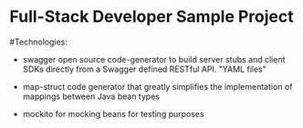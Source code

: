 # Full-Stack Developer Sample Project

#Technologies: 

* swagger open source code-generator to build server stubs and client SDKs directly from a Swagger defined RESTful API. "YAML files"

* map-struct code generator that greatly simplifies the implementation of mappings between Java bean types

* mockito for mocking beans for testing purposes 

